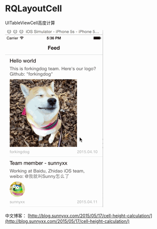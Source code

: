 # RQLayoutCell

UITableViewCell高度计算

![Demo Overview](https://github.com/MrRainQ/RQLayoutCell/blob/master/Sceenshots/screenshot2.gif)


中文博客： 
[http://blog.sunnyxx.com/2015/05/17/cell-height-calculation/](http://blog.sunnyxx.com/2015/05/17/cell-height-calculation/)
